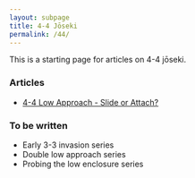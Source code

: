 ```yaml
---
layout: subpage
title: 4-4 Jōseki
permalink: /44/
---
```


This is a starting page for articles on 4-4 jōseki.

### Articles

* [4-4 Low Approach - Slide or Attach?](/joseki/44/2021/02/18/44-low-slide-attach/)

### To be written

* Early 3-3 invasion series
* Double low approach series
* Probing the low enclosure series